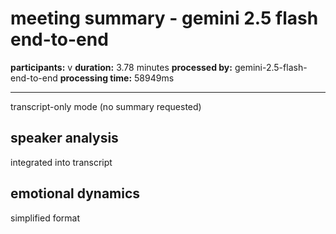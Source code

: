 # meeting summary - gemini 2.5 flash end-to-end

**participants:** v
**duration:** 3.78 minutes
**processed by:** gemini-2.5-flash-end-to-end
**processing time:** 58949ms

---

transcript-only mode (no summary requested)

## speaker analysis
integrated into transcript

## emotional dynamics
simplified format